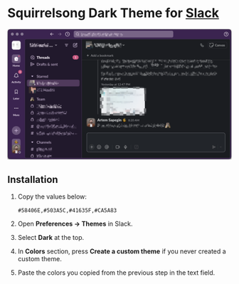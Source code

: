 # Squirrelsong Dark Theme for [Slack](https://slack.com/)

![Squirrelsong Dark theme](screenshot.png)

## Installation

1. Copy the values below:

    ```
    #58406E,#503A5C,#41635F,#CA5A83
    ```

2. Open **Preferences → Themes** in Slack.
3. Select **Dark** at the top.
4. In **Colors** section, press **Create a custom theme** if you never created a custom theme.
5. Paste the colors you copied from the previous step in the text field.
